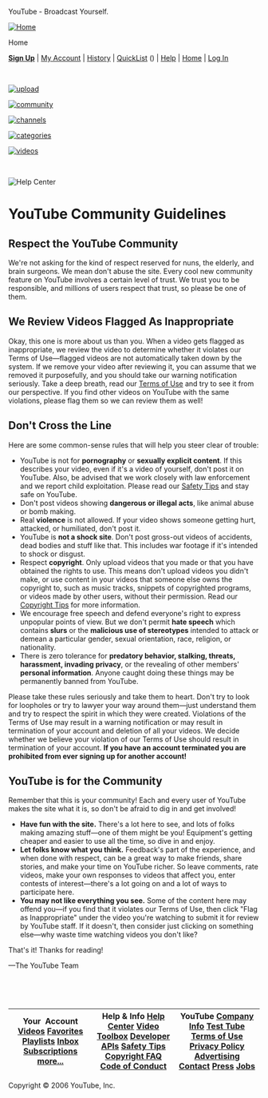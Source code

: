 



YouTube - Broadcast Yourself.
















[![Home](/img/pic_youtubelogo_123x63.gif)](/ "Home")


 Home
 

**[Sign Up](/signup)**
|
[My Account](/my_account)
|
[History](/recently_watched)
|
[QuickList](/watch_queue?all)
 () 
 |
[Help](/t/help_center)
|
[Home](/)
|
[Log In](/login?next=/t/community_guidelines)







  
 



[![upload](/img/pic_upload_130x28.gif)](/my_videos_upload)

[![community](/img/tab_community_118x28.gif)](/community)

[![channels](/img/tab_channels_118x28.gif)](/members)

[![categories](/img/tab_categories_118x28.gif)](/categories)

[![videos](/img/tab_videos_118x28.gif)](/browse?s=mp)


 






![Help Center](/img/hdr_help_875x51.jpg)


# YouTube Community Guidelines


## Respect the YouTube Community


We're not asking for the kind of respect reserved for nuns, the elderly, and brain surgeons. We mean don't abuse the site. Every cool new community feature on YouTube involves a certain level of trust. We trust you to be responsible, and millions of users respect that trust, so please be one of them.


## We Review Videos Flagged As Inappropriate


Okay, this one is more about us than you. When a video gets flagged as inappropriate, we review the video to determine whether it violates our Terms of Use—flagged videos are not automatically taken down by the system. If we remove your video after reviewing it, you can assume that we removed it purposefully, and you should take our warning notification seriously. Take a deep breath, read our [Terms of Use](/t/terms) and try to see it from our perspective. If you find other videos on YouTube with the same violations, please flag them so we can review them as well!


## Don't Cross the Line


Here are some common-sense rules that will help you steer clear of trouble:


* YouTube is not for **pornography** or **sexually explicit content**. If this describes your video, even if it's a video of yourself, don't post it on YouTube. Also, be advised that we work closely with law enforcement and we report child exploitation. Please read our [Safety Tips](/t/safety) and stay safe on YouTube.
* Don't post videos showing **dangerous or illegal acts**, like animal abuse or bomb making.
* Real **violence** is not allowed. If your video shows someone getting hurt, attacked, or humiliated, don't post it.
* YouTube is **not a shock site**. Don't post gross-out videos of accidents, dead bodies and stuff like that. This includes war footage if it's intended to shock or disgust.
 * Respect **copyright**. Only upload videos that you made or that you have obtained the rights to use. This means don't upload videos you didn't make, or use content in your videos that someone else owns the copyright to, such as music tracks, snippets of copyrighted programs, or videos made by other users, without their permission. Read our [Copyright Tips](/t/howto_copyright) for more information.
* We encourage free speech and defend everyone's right to express unpopular points of view. But we don't permit **hate speech** which contains **slurs** or the **malicious use of stereotypes** intended to attack or demean a particular gender, sexual orientation, race, religion, or nationality.
* There is zero tolerance for **predatory behavior, stalking, threats, harassment, invading privacy**, or the revealing of other members' **personal information**. Anyone caught doing these things may be permanently banned from YouTube.


Please take these rules seriously and take them to heart. Don't try to look for loopholes or try to lawyer your way around them—just understand them and try to respect the spirit in which they were created. Violations of the Terms of Use may result in a warning notification or may result in termination of your account and deletion of all your videos. We decide whether we believe your violation of our Terms of Use should result in termination of your account. **If you have an account terminated you are prohibited from ever signing up for another account!**


## YouTube is for the Community


Remember that this is your community! Each and every user of YouTube makes the site what it is, so don't be afraid to dig in and get involved!


* **Have fun with the site.** There's a lot here to see, and lots of folks making amazing stuff—one of them might be you! Equipment's getting cheaper and easier to use all the time, so dive in and enjoy.
* **Let folks know what you think.** Feedback's part of the experience, and when done with respect, can be a great way to make friends, share stories, and make your time on YouTube richer. So leave comments, rate videos, make your own responses to videos that affect you, enter contests of interest—there's a lot going on and a lot of ways to participate here.
* **You may not like everything you see.** Some of the content here may offend you—if you find that it violates our Terms of Use, then click "Flag as Inappropriate" under the video you're watching to submit it for review by YouTube staff. If it doesn't, then consider just clicking on something else—why waste time watching videos you don't like?


That's it! Thanks for reading!


—The YouTube Team



 





  
 

 



| Your  Account   [Videos](/my_videos) [Favorites](/my_favorites)   [Playlists](/my_playlists) [Inbox](/my_messages)   [Subscriptions](/subscription_center) [more...](/my_account) | Help & Info   [Help Center](/t/help_center) [Video Toolbox](/t/video_toolbox)   [Developer APIs](/dev) [Safety Tips](/t/safety)   [Copyright FAQ](/t/dmca_policy) [Code of Conduct](/t/community_guidelines) | YouTube   [Company Info](/t/about) [Test Tube](/testtube)   [Terms of Use](/t/terms) [Privacy Policy](/t/privacy)   [Advertising](/advertise) [Contact](/contact)   [Press](/press_room) [Jobs](http://www.pcrecruiter.net/pcrbin/regmenu.exe?uid=youtube.youtube) |
| --- | --- | --- |


 
 

 Copyright © 2006 YouTube, Inc.
  
 
 

